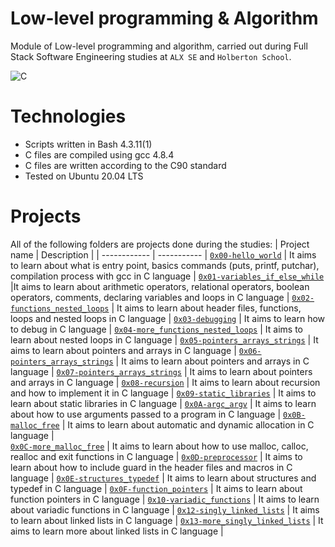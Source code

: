 # Low-level programming & Algorithm
Module of Low-level programming and algorithm, carried out during Full Stack Software Engineering studies at ```ALX SE``` and ```Holberton School```.

![C](https://res.cloudinary.com/practicaldev/image/fetch/s--dWwH4rJ4--/c_limit%2Cf_auto%2Cfl_progressive%2Cq_66%2Cw_880/https://media2.giphy.com/media/fnD9cHHIrYRYk/giphy.gif)

# Technologies
* Scripts written in Bash 4.3.11(1)
* C files are compiled using gcc 4.8.4
* C files are written according to the C90 standard
* Tested on Ubuntu 20.04 LTS

# Projects
All of the following folders are projects done during the studies:
| Project name | Description |
| ------------ | ----------- |
[`0x00-hello_world`](https://github.com/Buskimane/alx-low_level_programming/tree/master/0x00-hello_world) | It aims to learn about what is entry point, basics commands (puts, printf, putchar), compilation process with gcc in C language |
[`0x01-variables_if_else_while`](https://github.com/Buskimane/alx-low_level_programming/tree/master/0x01-variables_if_else_while) |It aims to learn about arithmetic operators, relational operators, boolean operators, comments, declaring variables and loops in C language  |
[`0x02-functions_nested_loops`](https://github.com/Buskimane/alx-low_level_programming/tree/master/0x02-functions_nested_loops) | It aims to learn about header files, functions, loops and nested loops in C language |
[`0x03-debugging`](https://github.com/Buskimane/alx-low_level_programming/tree/master/0x03-debugging) | It aims to learn how to debug in C language |
[`0x04-more_functions_nested_loops`](https://github.com/Buskimane/alx-low_level_programming/tree/master/0x04-more_functions_nested_loops) | It aims to learn about nested loops in C language | 
[`0x05-pointers_arrays_strings`](https://github.com/Buskimane/alx-low_level_programming/tree/master/0x05-pointers_arrays_strings) | It aims to learn about pointers and arrays in C language |
[`0x06-pointers_arrays_strings`](https://github.com/Buskimane/alx-low_level_programming/tree/master/0x06-pointers_arrays_strings) | It aims to learn about pointers and arrays in C language |
[`0x07-pointers_arrays_strings`](https://github.com/Buskimane/alx-low_level_programming/tree/master/0x07-pointers_arrays_strings) | It aims to learn about pointers and arrays in C language | 
[`0x08-recursion`](https://github.com/Buskimane/alx-low_level_programming/tree/master/0x08-recursion) | It aims to learn about recursion and how to implement it in C language |
[`0x09-static_libraries`](https://github.com/Buskimane/alx-low_level_programming/tree/master/0x09-static_libraries) | It aims to learn about static libraries in C language |
[`0x0A-argc_argv`](https://github.com/Buskimane/alx-low_level_programming/tree/master/0x0A-argc_argv) | It aims to learn about how to use arguments passed to a program in C language |
 [`0x0B-malloc_free`](https://github.com/Buskimane/alx-low_level_programming/tree/master/0x0B-malloc_free) | It aims to learn about automatic and dynamic allocation in C language |  
 [`0x0C-more_malloc_free`](https://github.com/Buskimane/alx-low_level_programming/tree/master/0x0C-more_malloc_free) | It aims to learn about how to use malloc, calloc, realloc and exit functions in C language |
[`0x0D-preprocessor`](https://github.com/Buskimane/alx-low_level_programming/tree/master/0x0D-preprocessor) | It aims to learn about how to include guard in the header files and macros in C language |
[`0x0E-structures_typedef`](https://github.com/Buskimane/alx-low_level_programming/tree/master/0x0E-structures_typedef) | It aims to learn about structures and typedef in C language |
[`0x0F-function_pointers`](https://github.com/Buskimane/alx-low_level_programming/tree/master/0x0F-function_pointers) | It aims to learn about function pointers in C language |
[`0x10-variadic_functions`](https://github.com/Buskimane/alx-low_level_programming/tree/master/0x10-variadic_functions)  | It aims to learn about variadic functions in C language |
[`0x12-singly_linked_lists`](https://github.com/Buskimane/alx-low_level_programming/tree/master/0x12-singly_linked_lists) | It aims to learn about linked lists in C language |
[`0x13-more_singly_linked_lists`](https://github.com/Buskimane/alx-low_level_programming/tree/master/0x13-more_singly_linked_lists) | It aims to learn more about linked lists in C language |
